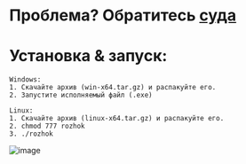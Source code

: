 # Проблема? Обратитесь [суда](https://github.com/swdmeow/rozhok/issues/new)

# Установка & запуск:
```
Windows:
1. Скачайте архив (win-x64.tar.gz) и распакуйте его.
2. Запустите исполняемый файл (.exe)
```
```
Linux:
1. Скачайте архив (linux-x64.tar.gz) и распакуйте его.
2. chmod 777 rozhok
3. ./rozhok
```
![image](https://github.com/cliv-shape/rozhok/assets/73160076/9b73020e-63e5-4ee5-9bdd-75a1bc093fe1)
